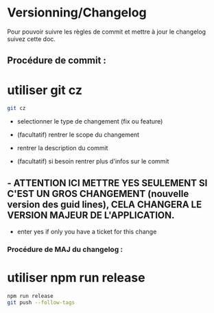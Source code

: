 # Versionning/Changelog

Pour pouvoir suivre les règles de commit et mettre à jour le changelog suivez cette doc.

## Procédure de commit :

# utiliser git cz

```bash
git cz
```

- selectionner le type de changement (fix ou feature)

- (facultatif) rentrer le scope du changement

- rentrer la description du commit

- (facultatif) si besoin rentrer plus d'infos sur le commit

## - ATTENTION ICI METTRE YES SEULEMENT SI C'EST UN GROS CHANGEMENT (nouvelle version des guid lines), CELA CHANGERA LE VERSION MAJEUR DE L'APPLICATION.

- enter yes if only you have a ticket for this change

### Procédure de MAJ du changelog :

# utiliser npm run release

```bash
npm run release
git push --follow-tags 
```

